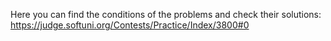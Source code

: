 Here you can find the conditions of the problems and check their solutions: https://judge.softuni.org/Contests/Practice/Index/3800#0